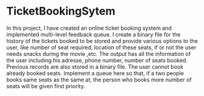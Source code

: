 # TicketBookingSytem
In this project, I have created an online ticket booking system and implemented multi-level feedback queue. I create a binary file for the history of the tickets booked to be stored and  provide various options to the user, like number of seat required, location of these seats, if or not the user needs snacks during the movie ,etc. The output has all the information of the user including his adresse, phone  number, number of seats booked. Previous records are also stored in a binary file. The user cannot book already booked seats. Implement a queue here so that, if a two people books same seats as the same at, the person who books more number of seats will be given first priority.
